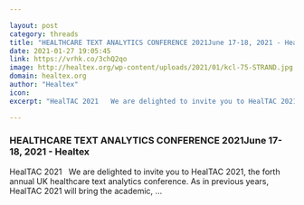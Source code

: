 ```yaml
---

layout: post
category: threads
title: "HEALTHCARE TEXT ANALYTICS CONFERENCE 2021June 17-18, 2021 - Healtex"
date: 2021-01-27 19:05:45
link: https://vrhk.co/3chQ2qo
image: http://healtex.org/wp-content/uploads/2021/01/kcl-75-STRAND.jpg
domain: healtex.org
author: "Healtex"
icon: 
excerpt: "HealTAC 2021   We are delighted to invite you to HealTAC 2021, the forth annual UK healthcare text analytics conference. As in previous years, HealTAC 2021 will bring the academic, ..."

---
```


### HEALTHCARE TEXT ANALYTICS CONFERENCE 2021June 17-18, 2021 - Healtex

HealTAC 2021   We are delighted to invite you to HealTAC 2021, the forth annual UK healthcare text analytics conference. As in previous years, HealTAC 2021 will bring the academic, ...